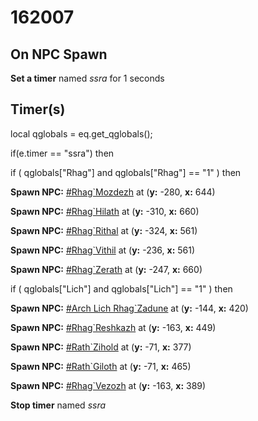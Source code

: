 # 162007







## On NPC Spawn

**Set a timer** named *ssra* for 1 seconds


## Timer(s)

local qglobals = eq.get_qglobals();


if(e.timer == "ssra") then




if ( qglobals["Rhag"] and qglobals["Rhag"] == "1" ) then



**Spawn NPC:**  [\#Rhag\`Mozdezh](/npc/162192) at (**y:** -280, **x:** 644)



**Spawn NPC:**  [\#Rhag\`Hilath](/npc/162194) at (**y:** -310, **x:** 660)



**Spawn NPC:**  [\#Rhag\`Rithal](/npc/162196) at (**y:** -324, **x:** 561)



**Spawn NPC:**  [\#Rhag\`Vithil](/npc/162193) at (**y:** -236, **x:** 561)



**Spawn NPC:**  [\#Rhag\`Zerath](/npc/162195) at (**y:** -247, **x:** 660)






if ( qglobals["Lich"] and qglobals["Lich"] == "1" ) then



**Spawn NPC:**  [\#Arch Lich Rhag\`Zadune](/npc/162030) at (**y:** -144, **x:** 420)



**Spawn NPC:**  [\#Rhag\`Reshkazh](/npc/162498) at (**y:** -163, **x:** 449)



**Spawn NPC:**  [\#Rath\`Zihold](/npc/162495) at (**y:** -71, **x:** 377)



**Spawn NPC:**  [\#Rath\`Giloth](/npc/162496) at (**y:** -71, **x:** 465)



**Spawn NPC:**  [\#Rhag\`Vezozh](/npc/162497) at (**y:** -163, **x:** 389)




**Stop timer** named *ssra*

